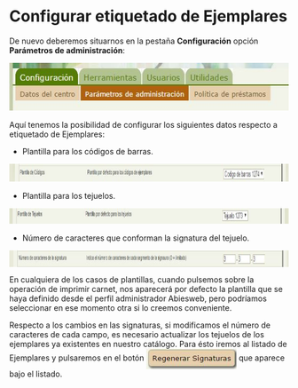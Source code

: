 
# Configurar etiquetado de Ejemplares

De nuevo deberemos situarnos en la pestaña **Configuración** opción **Parámetros de administración**:

<img src="img/ParametrosAdministracion.JPG" width="553" height="86" />

Aquí tenemos la posibilidad de configurar los siguientes datos respecto a etiquetado de Ejemplares:

- Plantilla para los códigos de barras.

<img src="img/plantillacodigos.JPG" width="1056" height="32" />

- Plantilla para los tejuelos.

<img src="img/plantillatejuelos.JPG" width="1050" height="28" />

- Número de caracteres que conforman la signatura del tejuelo.

<img src="img/caracteressignatura.JPG" width="1047" height="30" style="display: block; margin-left: auto; margin-right: auto;" />

En cualquiera de los casos de plantillas, cuando pulsemos sobre la operación de imprimir carnet, nos aparecerá por defecto la plantilla que se haya definido desde el perfil administrador Abiesweb, pero podríamos seleccionar en ese momento otra si lo creemos conveniente.

Respecto a los cambios en las signaturas, si modificamos el número de caracteres de cada campo, es necesario actualizar los tejuelos de los ejemplares ya existentes en nuestro catálogo. Para ésto iremos al listado de Ejemplares y pulsaremos en el botón <img src="img/Regenerar_Signaturas.JPG" width="163" height="37" style="vertical-align: middle;" /> que aparece bajo el listado.







